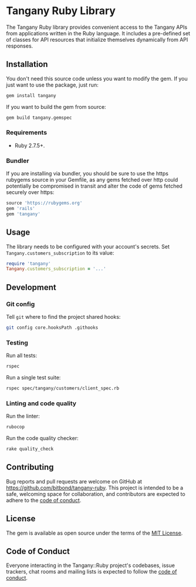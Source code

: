 # Tangany Ruby Library

The Tangany Ruby library provides convenient access to the Tangany APIs from applications written in the Ruby language. It includes a pre-defined set of classes for API resources that initialize themselves dynamically from API responses.

## Installation

You don't need this source code unless you want to modify the gem. If you just want to use the package, just run:

```sh
gem install tangany
```

If you want to build the gem from source:

```sh
gem build tangany.gemspec
```

### Requirements

- Ruby 2.7.5+.

### Bundler

If you are installing via bundler, you should be sure to use the https rubygems source in your Gemfile, as any gems fetched over http could potentially be compromised in transit and alter the code of gems fetched securely over https:

```ruby
source 'https://rubygems.org'
gem 'rails'
gem 'tangany'
```

## Usage

The library needs to be configured with your account's secrets. Set `Tangany.customers_subscription` to its value:

```ruby
require 'tangany'
Tangany.customers_subscription = '...'
```

## Development

### Git config

Tell `git` where to find the project shared hooks:

```bash
git config core.hooksPath .githooks
```

### Testing

Run all tests:

```sh
rspec
```

Run a single test suite:

```sh
rspec spec/tangany/customers/client_spec.rb
```

### Linting and code quality

Run the linter:

```sh
rubocop
```

Run the code quality checker:

```sh
rake quality_check
```

## Contributing

Bug reports and pull requests are welcome on GitHub at https://github.com/bitbond/tangany-ruby. This project is intended to be a safe, welcoming space for collaboration, and contributors are expected to adhere to the [code of conduct](https://github.com/bitbond/tangany-ruby/blob/main/CODE_OF_CONDUCT.md).

## License

The gem is available as open source under the terms of the [MIT License](https://opensource.org/licenses/MIT).

## Code of Conduct

Everyone interacting in the Tangany::Ruby project's codebases, issue trackers, chat rooms and mailing lists is expected to follow the [code of conduct](https://github.com/bitbond/tangany-ruby/blob/main/CODE_OF_CONDUCT.md).
